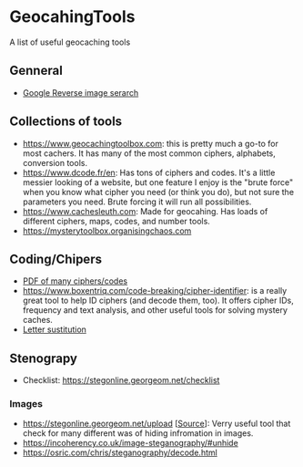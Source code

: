# GeocahingTools
A list of useful geocaching tools

## Genneral
* [Google Reverse image serarch](https://images.google.com)

## Collections of tools
* https://www.geocachingtoolbox.com: this is pretty much a go-to for most cachers. It has many of the most common ciphers, alphabets, conversion tools.
* https://www.dcode.fr/en: Has tons of ciphers and codes. It's a little messier looking of a website, but one feature I enjoy is the "brute force" when you know what cipher you need (or think you do), but not sure the parameters you need. Brute forcing it will run all possibilities.
* https://www.cachesleuth.com: Made for geocahing. Has loads of different ciphers, maps, codes, and number tools.
* https://mysterytoolbox.organisingchaos.com

## Coding/Chipers
* [PDF of many ciphers/codes](https://geoleaks.com/MIJN_CODEBOEK_DEEL_3.pdf)
* https://www.boxentriq.com/code-breaking/cipher-identifier: is a really great tool to help ID ciphers (and decode them, too). It offers cipher IDs, frequency and text analysis, and other useful tools for solving mystery caches.
* [Letter sustitution](http://quipqiup.com)


## Stenograpy
* Checklist: https://stegonline.georgeom.net/checklist

### Images
* https://stegonline.georgeom.net/upload [[Source](https://github.com/Ge0rg3/StegOnline)]: Verry useful tool that check for many different was of hiding infromation in images.
* https://incoherency.co.uk/image-steganography/#unhide
* https://osric.com/chris/steganography/decode.html

